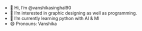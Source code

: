 - 👋 Hi, I’m @vanshikasinghal90
- 👀 I’m interested in graphic designing as well as programming.
- 🌱 I’m currently learning python with AI & Ml
- 😄 Pronouns: Vanshika

<!---
vanshikasinghal90/vanshikasinghal90 is a ✨ special ✨ repository because its `README.md` (this file) appears on your GitHub profile.
You can click the Preview link to take a look at your changes.
--->
